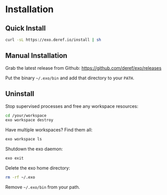 # Installation

## Quick Install

```bash
curl -sL https://exo.deref.io/install | sh
```

## Manual Installation

Grab the latest release from Github: https://github.com/deref/exo/releases

Put the binary `~/.exo/bin` and add that directory to your `PATH`.

## Uninstall

Stop supervised processes and free any workspace resources:

```bash
cd /your/workspace
exo workspace destroy
```

Have multiple workspaces? Find them all:

```bash
exo workspace ls
```

Shutdown the exo daemon:

```bash
exo exit
```

Delete the exo home directory:

```bash
rm -rf ~/.exo
```

Remove `~/.exo/bin` from your path.
